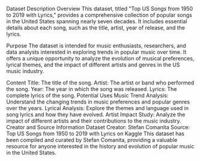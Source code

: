 Dataset Description
Overview
This dataset, titled "Top US Songs from 1950 to 2019 with Lyrics," provides a comprehensive collection of popular songs in the United States spanning nearly seven decades. It includes essential details about each song, such as the title, artist, year of release, and the lyrics.

Purpose
The dataset is intended for music enthusiasts, researchers, and data analysts interested in exploring trends in popular music over time. It offers a unique opportunity to analyze the evolution of musical preferences, lyrical themes, and the impact of different artists and genres in the US music industry.

Content
Title: The title of the song.
Artist: The artist or band who performed the song.
Year: The year in which the song was released.
Lyrics: The complete lyrics of the song.
Potential Uses
Music Trend Analysis: Understand the changing trends in music preferences and popular genres over the years.
Lyrical Analysis: Explore the themes and language used in song lyrics and how they have evolved.
Artist Impact Study: Analyze the impact of different artists and their contributions to the music industry.
Creator and Source Information
Dataset Creator: Stefan Comanita
Source: Top US Songs from 1950 to 2019 with Lyrics on Kaggle
This dataset has been compiled and curated by Stefan Comanita, providing a valuable resource for anyone interested in the history and evolution of popular music in the United States.
